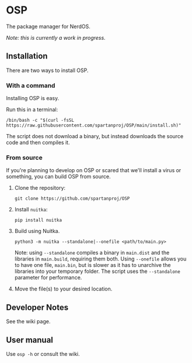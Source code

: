 # OSP

The package manager for NerdOS.

*Note: this is currently a work in progress.*

## Installation

There are two ways to install OSP.

### With a command

Installing OSP is easy.

Run this in a terminal:

```shell
/bin/bash -c "$(curl -fsSL https://raw.githubusercontent.com/spartanproj/OSP/main/install.sh)"
```

The script does not download a binary, but instead downloads the source code and then compiles it.

### From source

If you're planning to develop on OSP or scared that we'll install a virus or something, you can build OSP from source.

1. Clone the repository:
   ```shell
   git clone https://github.com/spartanproj/OSP
   ```
2. Install `nuitka`:
   ```shell
   pip install nuitka
   ```
3. Build using Nuitka.
   ```shell
   python3 -m nuitka --standalone|--onefile <path/to/main.py>
   ```
   Note: using `--standalone` compiles a binary in `main.dist` and the libraries in `main.build`, requiring them both. Using `--onefile` allows you to have one file, `main.bin`, but is slower as it has to unarchive the libraries into your temporary folder. The script uses the `--standalone` parameter for performance.

4. Move the file(s) to your desired location.

## Developer Notes

See the wiki page.

## User manual

Use `osp -h` or consult the wiki.
